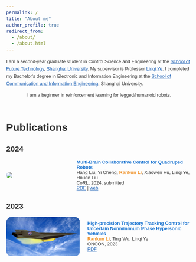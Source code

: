 ```yaml
---
permalink: /
title: "About me"
author_profile: true
redirect_from: 
  - /about/
  - /about.html
---
```


<link href='https://fonts.googleapis.com/css?family=Titillium+Web:400,600,400italic,600italic,300,300italic' rel='stylesheet' type='text/css'>

<div style="display: flex; align-items: center; flex-direction: column; height: 100%;">
  <p style="line-height: 1.6; margin: 0; font-family: 'Titillium Web', sans-serif; font-size: 0.9em;">I am a second-year graduate student in Control Science and Engineering at the <a href="https://ai.shu.edu.cn/">School of Future Technology</a>, <a href="https://www.shu.edu.cn/">Shanghai University</a>. My supervisor is Professor <a href="https://linqi-ye.github.io/">Linqi Ye</a>. I completed my Bachelor's degree in Electronic and Information Engineering at the <a href="https://scie.shu.edu.cn/">School of Communication and Information Engineering</a>, Shanghai University.</p>
    <p style="line-height: 1.6; margin-top: 10px; font-family: 'Titillium Web', sans-serif; font-size: 0.9em;">I am a beginner in reinforcement learning for legged/humanoid robots.</p>
</div>

<style>
  body {
    color: #333333; /* 主要文字颜色加深 */
  }
  a {
    color: #1a5fb4; /* 链接颜色加深 */
  }
  strong {
    color: #1a3e72; /* 加粗文字颜色加深 */
  }
  strong strong {
    color: #d9480f; /* 特殊强调的文字颜色加深 */
  }
  h1, h2, h3, h4, h5, h6 {
    font-family: 'Titillium Web', sans-serif;
    font-weight: 600;
  }
</style>

<div style="margin-top: 50px;"></div>

# Publications
## 2024
<div style="display: flex; align-items: center;margin-top: 10px;">
    <img src="../images/2024corl.png" width="200" style="float: left; margin-right: 20px; border-radius: 15px;">
    <div style="font-family: 'Titillium Web', sans-serif; font-size: 0.9em; display: block;">
      <strong style="font-size: 1em; color: #1772d0;">Multi-Brain Collaborative Control for Quadruped Robots</strong>
      <br>Hang Liu, Yi Cheng, <strong style="font-weight: 600; color: #f09228;">Rankun Li</strong>, Xiaowen Hu, Linqi Ye, Houde Liu
      <br>CoRL, 2024, submitted
      <br><a href="/files/CoRL24.pdf" target="_blank">PDF</a> | <a href="https://quad-mbc.github.io/" target="_blank">web</a>
    </div>
</div>

## 2023
<div style="display: flex; align-items: center;">
    <img src="../images/oncon.png" width="200" style="float: left; margin-right: 20px; border-radius: 15px;">
    <div style="font-family: 'Titillium Web', sans-serif; font-size: 0.9em; display: block;">
      <strong style="font-size: 1em; color: #1772d0;">High-precision Trajectory Tracking Control for Uncertain Nonminimum Phase Hypersonic Vehicles</strong>
      <br><strong style="font-weight: 600; color: #f09228;">Rankun Li</strong>, Ting Wu, Linqi Ye
      <br>ONCON, 2023
      <br><a href="/files/ONCON.pdf" target="_blank">PDF</a> 
    </div>
</div>
